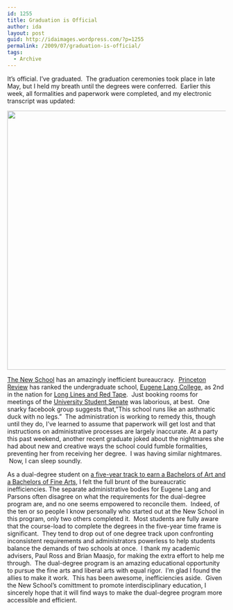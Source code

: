 ```yaml
---
id: 1255
title: Graduation is Official
author: ida
layout: post
guid: http://idaimages.wordpress.com/?p=1255
permalink: /2009/07/graduation-is-official/
tags:
  - Archive
---
```

It&#8217;s official. I&#8217;ve graduated.  The graduation ceremonies took place in late May, but I held my breath until the degrees were conferred.  Earlier this week, all formalities and paperwork were completed, and my electronic transcript was updated:

<div class="full-image">
  <img src="http://idaimages.files.wordpress.com/2009/07/degrees.jpg" width="596" />
</div>

[The New School][1] has an amazingly inefficient bureaucracy.  [Princeton Review][2] has ranked the undergraduate school, [Eugene Lang College][3], as 2nd in the nation for [Long Lines and Red Tape][4].  Just booking rooms for meetings of the [University Student Senate][5] was laborious, at best.  One snarky facebook group suggests that,&#8221;This school runs like an asthmatic duck with no legs.&#8221;  The administration is working to remedy this, though until they do, I&#8217;ve learned to assume that paperwork will get lost and that instructions on administrative processes are largely inaccurate. At a party this past weekend, another recent graduate joked about the nightmares she had about new and creative ways the school could fumble formalities, preventing her from receiving her degree.  I was having similar nightmares.  Now, I can sleep soundly.

As a dual-degree student on [a five-year track to earn a Bachelors of Art and a Bachelors of Fine Arts][6], I felt the full brunt of the bureaucratic inefficiencies. The separate administrative bodies for Eugene Lang and Parsons often disagree on what the requirements for the dual-degree program are, and no one seems empowered to reconcile them.  Indeed, of the ten or so people I know personally who started out at the New School in this program, only two others completed it.  Most students are fully aware that the course-load to complete the degrees in the five-year time frame is significant.  They tend to drop out of one degree track upon confronting inconsistent requirements and administrators powerless to help students balance the demands of two schools at once.  I thank my academic advisers, Paul Ross and Brian Maasjo, for making the extra effort to help me through.  The dual-degree program is an amazing educational opportunity to pursue the fine arts and liberal arts with equal rigor.  I&#8217;m glad I found the allies to make it work.  This has been awesome, inefficiencies aside.  Given the New School&#8217;s comittment to promote interdisciplinary education, I sincerely hope that it will find ways to make the dual-degree program more accessible and efficient.

 [1]: http://www.newschool.edu/
 [2]: http://www.princetonreview.com/college-rankings.aspx
 [3]: http://www.newschool.edu/lang/
 [4]: http://en.wikipedia.org/wiki/Eugene_Lang_College_The_New_School_for_Liberal_Arts#Rankings
 [5]: http://www.newschoolsenate.org/
 [6]: http://www.newschool.edu/babfa/
